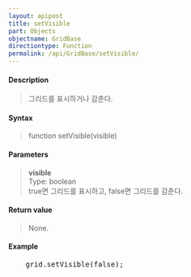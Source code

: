 ```yaml
---
layout: apipost
title: setVisible
part: Objects
objectname: GridBase
directiontype: Function
permalink: /api/GridBase/setVisible/
---
```



#### Description

> 그리드를 표시하거나 감춘다.

#### Syntax

> function setVisible(visible)

#### Parameters

> **visible**  
> Type: boolean  
> true면 그리드를 표시하고, false면 그리드를 감춘다.  

#### Return value

> None.

#### Example

<pre class="prettyprint">
    grid.setVisible(false);
</pre>

